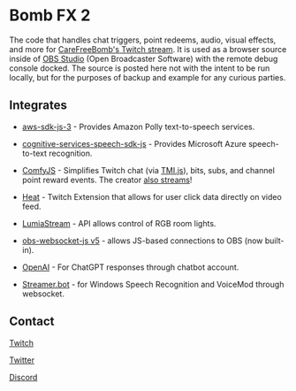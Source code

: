 # Bomb FX 2

The code that handles chat triggers, point redeems, audio, visual effects, and more for [CareFreeBomb's Twitch stream](https://www.twitcht.tv/carefreebomb). It is used as a browser source inside of [OBS Studio](https://obsproject.com/) (Open Broadcaster Software) with the remote debug console docked. The source is posted here not with the intent to be run locally, but for the purposes of backup and example for any curious parties.

## Integrates

* [aws-sdk-js-3](https://github.com/aws/aws-sdk-js-v3) - Provides Amazon Polly text-to-speech services.
* [cognitive-services-speech-sdk-js](https://docs.microsoft.com/en-us/azure/cognitive-services/speech-service/quickstarts/setup-platform?pivots=programming-language-javascript) - Provides Microsoft Azure speech-to-text recognition.

* [ComfyJS](https://github.com/instafluff/ComfyJS) - Simplifies Twitch chat (via [TMI.js](https://github.com/tmijs/tmi.js)), bits, subs, and channel point reward events. 
The creator [also streams](https://www.twitch.tv/instafluff)!

* [Heat](https://heat.j38.net/) - Twitch Extension that allows for user click data directly on video feed.

* [LumiaStream](https://dev.lumiastream.com/) - API allows control of RGB room lights.

* [obs-websocket-js v5](https://github.com/obs-websocket-community-projects/obs-websocket-js) - allows JS-based connections to OBS (now built-in).

* [OpenAI](https://platform.openai.com/) - For ChatGPT responses through chatbot account.

* [Streamer.bot](https://www.streamer.bot/) - for Windows Speech Recognition and VoiceMod through websocket.

## Contact

[Twitch](https://www.twitch.tv/carefreebomb)

[Twitter](https://twitter.com/carefreeb0mb)

[Discord](https://discord.gg/0X84YV4Sn1v0wyUa)
